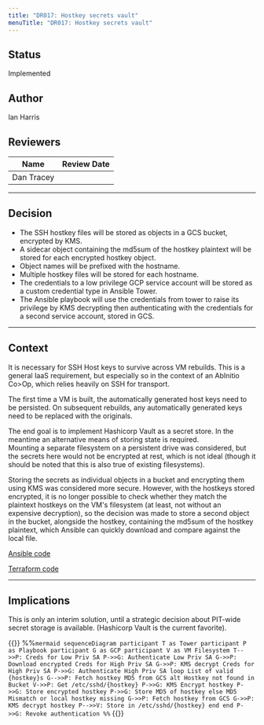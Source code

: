```yaml
---
title: "DR017: Hostkey secrets vault"
menuTitle: "DR017: Hostkey secrets vault"
---
```


## Status

Implemented

## Author

Ian Harris

## Reviewers

| Name             |  Review Date |
| ---------------- |--------------|
| Dan Tracey       |    |

---

## Decision

* The SSH hostkey files will be stored as objects in a GCS bucket, encrypted by KMS.  
* A sidecar object containing the md5sum of the hostkey plaintext will be stored for each encrypted hostkey object.
* Object names will be prefixed with the hostname.
* Multiple hostkey files will be stored for each hostname.
* The credentials to a low privilege GCP service account will be stored as a custom credential type in Ansible Tower.
* The Ansible playbook will use the credentials from tower to raise its privilege by KMS decrypting then authenticating with the credentials for a second service account, stored in GCS.

---

## Context

It is necessary for SSH Host keys to survive across VM rebuilds.  This is a general IaaS requirement, but especially so in the
context of an AbInitio Co>Op, which relies heavily on SSH for transport.

The first time a VM is built, the automatically generated host keys need to be persisted.  On subsequent rebuilds, any automatically
generated keys need to be replaced with the originals.

The end goal is to implement Hashicorp Vault as a secret store.  In the meantime an alternative means of storing state is required.  
Mounting a separate filesystem on a persistent drive was considered, but the secrets here would not be encrypted at rest, which is
not ideal (though it should be noted that this is also true of existing filesystems).  

Storing the secrets as individual objects in a bucket and encrypting them using KMS was considered more secure.  However, with the
hostkeys stored encrypted, it is no longer possible to check whether they match the plaintext hostkeys on the VM's filesystem
(at least, not without an expensive decryption), so the decision was made to store a second object in the bucket, alongside the
hostkey, containing the md5sum of the hostkey plaintext, which Ansible can quickly download and compare against the local file.


[Ansible code](https://wtr-wscm-sourcerepo.epam.com/projects/AAN/repos/gcp-ssh/browse/roles/gcp-ssh/tasks/main.yml?until=2c3b86ab18217eb2e7c2b6c6eeb9c7961e45e25a&untilPath=roles%2Fgcp-ssh%2Ftasks%2Fmain.yml)

[Terraform code](https://gitlab.com/Lz-demo-docs/pit_platform/pit-iaas/pit-iaas-landscape/blob/master/terraform/ansible.tf)

---

## Implications

This is only an interim solution, until a strategic decision about PIT-wide secret storage is available.  (Hashicorp Vault is the
current favorite).

{{<mermaid align="center">}}
%%```mermaid
sequenceDiagram
participant T as Tower
participant P as Playbook
participant G as GCP
participant V as VM Filesystem
T-->>P: Creds for Low Priv SA
P->>G: Authenticate Low Priv SA
G->>P: Download encrypted Creds for High Priv SA
G->>P: KMS decrypt Creds for High Priv SA
P->>G: Authenticate High Priv SA
loop List of valid {hostkey}s
  G-->>P: Fetch hostkey MD5 from GCS
  alt Hostkey not found in Bucket
    V->>P: Get /etc/sshd/{hostkey}
    P->>G: KMS Encrypt hostkey
    P->>G: Store encrypted hostkey
    P->>G: Store MD5 of hostkey
  else MD5 Mismatch or local hostkey missing
    G->>P: Fetch hostkey from GCS
    G->>P: KMS decrypt hostkey
    P-->>V: Store in /etc/sshd/{hostkey}
  end
end
P->>G: Revoke authentication
%%```
{{</mermaid>}}
